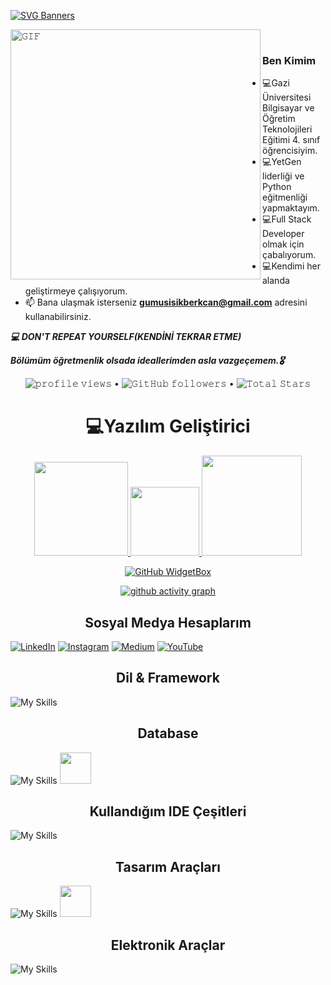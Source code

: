 [![SVG Banners](https://svg-banners.vercel.app/api?type=origin&text1=Merhaba%20👋%20Ben%20Berkcan%20Gümüşışık&width=1200&height=300)](https://github.com/Akshay090/svg-banners)



<a target="_blank"><img align="left" height="400" width="400" alt="𝙶𝙸𝙵" src="https://github.com/JayantGoel001/JayantGoel001/blob/master/GIF/github.gif"></a>
<br/>

### Ben Kimim
- :computer:Gazi Üniversitesi Bilgisayar ve Öğretim Teknolojileri Eğitimi 4. sınıf öğrencisiyim. 
- :computer:YetGen liderliği ve Python eğitmenliği yapmaktayım.
- :computer:Full Stack Developer olmak için çabalıyorum. 
- :computer:Kendimi her alanda geliştirmeye çalışıyorum. 
- 📫 Bana ulaşmak isterseniz **gumusisikberkcan@gmail.com** adresini kullanabilirsiniz. 

***:computer:	DON'T REPEAT YOURSELF(KENDİNİ TEKRAR ETME)***
<br>

***Bölümüm öğretmenlik olsada ideallerimden asla vazgeçemem.:medal_military:***

<p align="center">
  <img src= "https://gpvc.arturio.dev/berkcangumusisik" alt="𝚙𝚛𝚘𝚏𝚒𝚕𝚎 𝚟𝚒𝚎𝚠𝚜"> •  
  <img alt="𝙶𝚒𝚝𝙷𝚞𝚋 𝚏𝚘𝚕𝚕𝚘𝚠𝚎𝚛𝚜" src="https://img.shields.io/github/followers/berkcangumusisik?label=Followers&style=social"> •   
  <img src="https://img.shields.io/github/stars/berkcangumusisik?label=Stars" alt="𝚃𝚘𝚝𝚊𝚕 𝚂𝚝𝚊𝚛𝚜">
</p>

<h1 align="center"> 💻Yazılım Geliştirici</h1>
<p align="center">
<a href="https://github.com/berkcangumusisik">
<img height="150em" src="https://github-readme-stats.vercel.app/api?username=berkcangumusisik&show_icons=true&theme=react&include_all_commits=true&count_private=true"/> 
 <img height="110em" src="https://user-images.githubusercontent.com/74311713/129813126-5c620ff2-cc3b-47a2-b419-974708ceb5fe.png"/>
<img height="160em" src="https://github-readme-stats.vercel.app/api/top-langs/?username=berkcangumusisik&layout=compact&langs_count=16&theme=react"/>
 </div>
</p>
<div align = "center">
 
[![GitHub WidgetBox](https://github-widgetbox.vercel.app/api/profile?username=berkcangumusisik&data=followers,repositories,stars,commits&theme=nautilus)](https://github.com/Jurredr/github-widgetbox)
 
 [![ github activity graph](https://github-readme-activity-graph.cyclic.app/graph?username=berkcangumusisik&theme=dracula)](https://github.com/ashutosh00710/github-readme-activity-graph)
</div>




 <h2 align="center">Sosyal Medya Hesaplarım </h2>

[![LinkedIn](https://img.shields.io/badge/linkedin-%230077B5.svg?style=for-the-badge&logo=linkedin&logoColor=white)](https://www.linkedin.com/in/berkcan-gumusisik/)
[![Instagram](https://img.shields.io/badge/Instagram-%23E4405F.svg?style=for-the-badge&logo=Instagram&logoColor=white)](https://instagram.com/berkcangumusisik)
[![Medium](https://img.shields.io/badge/Medium-12100E?style=for-the-badge&logo=medium&logoColor=white)](https://medium.com/@gumusisikberkcan)
[![YouTube](https://img.shields.io/badge/YouTube-%23FF0000.svg?style=for-the-badge&logo=YouTube&logoColor=white)](https://www.youtube.com/@TeknolojiSepeti)


<h2 align="center">Dil & Framework</h2>

![My Skills](https://skillicons.dev/icons?i=bootstrap,cs,css,dart,dotnet,flutter,html,java,js,php,py)


<h2 align="center">Database</h2>

![My Skills](https://skillicons.dev/icons?i=mysql,postgres)
<img src="https://user-images.githubusercontent.com/75336900/214643444-15a6b822-2439-45e0-8cfb-d74c95f1dfc6.png" height=50>

<h2 align="center">Kullandığım IDE Çeşitleri</h2>

![My Skills](https://skillicons.dev/icons?i=eclipse,idea,androidstudio,visualstudio,vscode)

<h2 align="center">Tasarım Araçları</h2>

![My Skills](https://skillicons.dev/icons?i=figma,ps,ai)
<img src="https://logos-world.net/wp-content/uploads/2021/11/Canva-New-Logo.png" height=50>

<h2 align="center">Elektronik Araçlar</h2>

![My Skills](https://skillicons.dev/icons?i=arduino)



   
